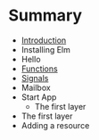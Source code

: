 # Summary

* [Introduction](README.md)
* Installing Elm
* Hello
* [Functions](chapter1.md)
* [Signals](signals.md)
* Mailbox
* Start App
   * The first layer
* The first layer
* Adding a resource

